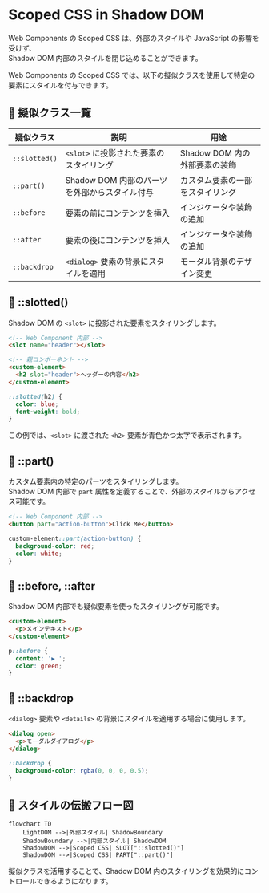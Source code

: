 # Scoped CSS in Shadow DOM

Web Components の Scoped CSS は、外部のスタイルや JavaScript の影響を受けず、  
Shadow DOM 内部のスタイルを閉じ込めることができます。

Web Components の Scoped CSS では、以下の擬似クラスを使用して特定の要素にスタイルを付与できます。

## 🔹 擬似クラス一覧
|疑似クラス|説明|用途|
|---|---|---|
| `::slotted()`| `<slot>` に投影された要素のスタイリング| Shadow DOM 内の外部要素の装飾 |
| `::part()`| Shadow DOM 内部のパーツを外部からスタイル付与 | カスタム要素の一部をスタイリング |
| `::before`| 要素の前にコンテンツを挿入 | インジケータや装飾の追加 |
| `::after` | 要素の後にコンテンツを挿入 | インジケータや装飾の追加 |
| `::backdrop` | `<dialog>` 要素の背景にスタイルを適用| モーダル背景のデザイン変更|


## 🔹 ::slotted()
Shadow DOM の `<slot>` に投影された要素をスタイリングします。

```html
<!-- Web Component 内部 -->
<slot name="header"></slot>
```

```html
<!-- 親コンポーネント -->
<custom-element>
  <h2 slot="header">ヘッダーの内容</h2>
</custom-element>
```

```css
::slotted(h2) {
  color: blue;
  font-weight: bold;
}
```

この例では、`<slot>` に渡された `<h2>` 要素が青色かつ太字で表示されます。


## 🔹 ::part()
カスタム要素内の特定のパーツをスタイリングします。  
Shadow DOM 内部で `part` 属性を定義することで、外部のスタイルからアクセス可能です。

```html
<!-- Web Component 内部 -->
<button part="action-button">Click Me</button>
```

```css
custom-element::part(action-button) {
  background-color: red;
  color: white;
}
```


## 🔹 ::before, ::after
Shadow DOM 内部でも疑似要素を使ったスタイリングが可能です。

```html
<custom-element>
  <p>メインテキスト</p>
</custom-element>
```

```css
p::before {
  content: '▶ ';
  color: green;
}
```


## 🔹 ::backdrop
`<dialog>` 要素や `<details>` の背景にスタイルを適用する場合に使用します。

```html
<dialog open>
  <p>モーダルダイアログ</p>
</dialog>
```

```css
::backdrop {
  background-color: rgba(0, 0, 0, 0.5);
}
```


## 🔹 スタイルの伝搬フロー図
```mermaid
flowchart TD
    LightDOM -->|外部スタイル| ShadowBoundary
    ShadowBoundary -->|内部スタイル| ShadowDOM
    ShadowDOM -->|Scoped CSS| SLOT["::slotted()"]
    ShadowDOM -->|Scoped CSS| PART["::part()"]
```


擬似クラスを活用することで、Shadow DOM 内のスタイリングを効果的にコントロールできるようになります。